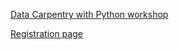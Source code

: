 
[Data Carpentry with Python workshop](https://esciencecenter-digital-skills.github.io/2021-12-06-dc-socsci-python-nlesc/)

[Registration page](https://www.eventbrite.co.uk/e/data-carpentry-with-python-tickets-211744853557)
